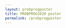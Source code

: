 ```yaml
---
layout: probprogposter
title: PROBPROG2020 poster
permalink: /probprogposter
---
```


<object data="{{ site.baseurl }} /assets/probprog2020poster.pdf" width="1000" height="1000" type='application/pdf'></object>